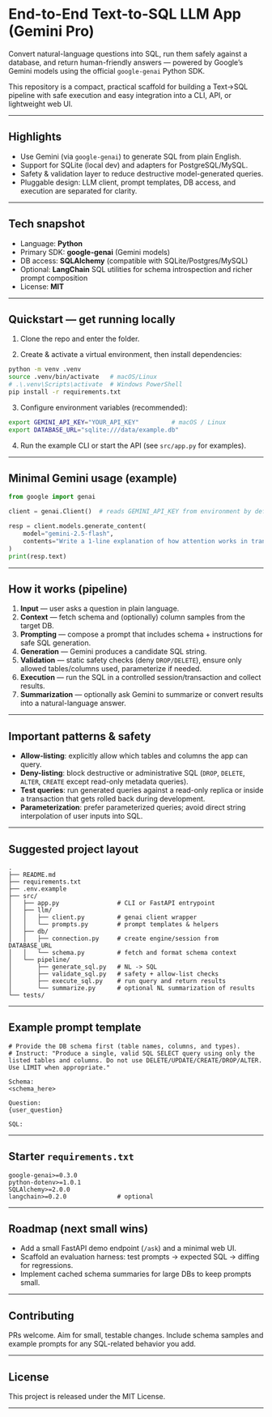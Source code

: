 # End-to-End Text-to-SQL LLM App (Gemini Pro)

Convert natural-language questions into SQL, run them safely against a database, and return human-friendly answers — powered by Google’s Gemini models using the official `google-genai` Python SDK.

This repository is a compact, practical scaffold for building a Text→SQL pipeline with safe execution and easy integration into a CLI, API, or lightweight web UI.

---

## Highlights

* Use Gemini (via `google-genai`) to generate SQL from plain English.
* Support for SQLite (local dev) and adapters for PostgreSQL/MySQL.
* Safety & validation layer to reduce destructive model-generated queries.
* Pluggable design: LLM client, prompt templates, DB access, and execution are separated for clarity.

---

## Tech snapshot

* Language: **Python**
* Primary SDK: **google-genai** (Gemini models)
* DB access: **SQLAlchemy** (compatible with SQLite/Postgres/MySQL)
* Optional: **LangChain** SQL utilities for schema introspection and richer prompt composition
* License: **MIT**

---

## Quickstart — get running locally

1. Clone the repo and enter the folder.

2. Create & activate a virtual environment, then install dependencies:

```bash
python -m venv .venv
source .venv/bin/activate   # macOS/Linux
# .\.venv\Scripts\activate  # Windows PowerShell
pip install -r requirements.txt
```

3. Configure environment variables (recommended):

```bash
export GEMINI_API_KEY="YOUR_API_KEY"         # macOS / Linux
export DATABASE_URL="sqlite:///data/example.db"
```

4. Run the example CLI or start the API (see `src/app.py` for examples).

---

## Minimal Gemini usage (example)

```python
from google import genai

client = genai.Client()  # reads GEMINI_API_KEY from environment by default

resp = client.models.generate_content(
    model="gemini-2.5-flash",
    contents="Write a 1-line explanation of how attention works in transformers"
)
print(resp.text)
```

---

## How it works (pipeline)

1. **Input** — user asks a question in plain language.
2. **Context** — fetch schema and (optionally) column samples from the target DB.
3. **Prompting** — compose a prompt that includes schema + instructions for safe SQL generation.
4. **Generation** — Gemini produces a candidate SQL string.
5. **Validation** — static safety checks (deny `DROP/DELETE`), ensure only allowed tables/columns used, parameterize if needed.
6. **Execution** — run the SQL in a controlled session/transaction and collect results.
7. **Summarization** — optionally ask Gemini to summarize or convert results into a natural-language answer.

---

## Important patterns & safety

* **Allow-listing**: explicitly allow which tables and columns the app can query.
* **Deny-listing**: block destructive or administrative SQL (`DROP`, `DELETE`, `ALTER`, `CREATE` except read-only metadata queries).
* **Test queries**: run generated queries against a read-only replica or inside a transaction that gets rolled back during development.
* **Parameterization**: prefer parameterized queries; avoid direct string interpolation of user inputs into SQL.

---

## Suggested project layout

```
.
├── README.md
├── requirements.txt
├── .env.example
├── src/
│   ├── app.py                # CLI or FastAPI entrypoint
│   ├── llm/
│   │   ├── client.py         # genai client wrapper
│   │   └── prompts.py        # prompt templates & helpers
│   ├── db/
│   │   ├── connection.py     # create engine/session from DATABASE_URL
│   │   └── schema.py         # fetch and format schema context
│   └── pipeline/
│       ├── generate_sql.py   # NL -> SQL
│       ├── validate_sql.py   # safety + allow-list checks
│       ├── execute_sql.py    # run query and return results
│       └── summarize.py      # optional NL summarization of results
└── tests/
```

---

## Example prompt template

```
# Provide the DB schema first (table names, columns, and types).
# Instruct: "Produce a single, valid SQL SELECT query using only the listed tables and columns. Do not use DELETE/UPDATE/CREATE/DROP/ALTER. Use LIMIT when appropriate."

Schema:
<schema_here>

Question:
{user_question}

SQL:
```

---

## Starter `requirements.txt`

```
google-genai>=0.3.0
python-dotenv>=1.0.1
SQLAlchemy>=2.0.0
langchain>=0.2.0              # optional
```

---

## Roadmap (next small wins)

* Add a small FastAPI demo endpoint (`/ask`) and a minimal web UI.
* Scaffold an evaluation harness: test prompts → expected SQL → diffing for regressions.
* Implement cached schema summaries for large DBs to keep prompts small.

---

## Contributing

PRs welcome. Aim for small, testable changes. Include schema samples and example prompts for any SQL-related behavior you add.

---

## License

This project is released under the MIT License.

---
